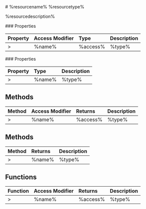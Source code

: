 <classheader>
# %resourcename% %resourcetype%

%resourcedescription%

</classheader>

<property>
### Properties

| Property	   | Access Modifier | Type	| Description|
|:-------------|:----|:-------|:-----------|
>|%name%      | %access% | %type% | %description% |

</property>

<iproperty>
### Properties

| Property	   | Type	| Description|
|:-------------|:-------|:-----------|
>|%name%      | %type% | %description% |

</iproperty>

<method>

## Methods

| Method	   | Access Modifier | Returns	| Description|
|:-------------|:----|:-------|:-----------|
>|%name%      | %access% | %type% | %description% |

</method>

<imethod>

## Methods

| Method	   |  Returns	| Description|
|:-------------|:-------|:-----------|
>|%name%      | %type% | %description% |

</imethod>

<ifunction>

## Functions

| Function	   | Access Modifier | Returns	| Description|
|:-------------|:----|:-------|:-----------|
>|%name%      | %access% | %type% | %description% |


</ifunction>
